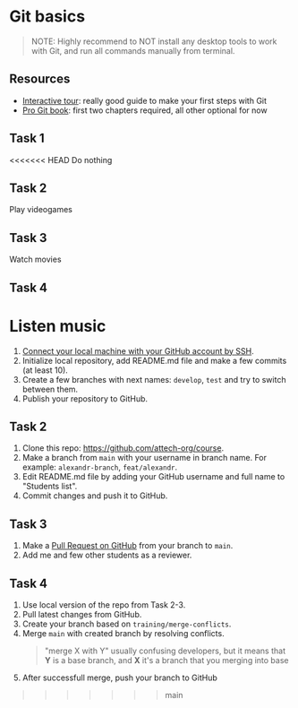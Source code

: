 # Git basics

> NOTE: Highly recommend to NOT install any desktop tools to work with Git, and run all commands manually from terminal.
## Resources

- [Interactive tour](https://githowto.com/ru/setup): really good guide to make your first steps with Git
- [Pro Git book](http://git-scm.com/book/en/v2): first two chapters required, all other optional for now

## Task 1

<<<<<<< HEAD
Do nothing

## Task 2

Play videogames

## Task 3

Watch movies

## Task 4

Listen music
=======
1. [Connect your local machine with your GitHub account by SSH](https://docs.github.com/en/github/authenticating-to-github/connecting-to-github-with-ssh).
2. Initialize local repository, add README.md file and make a few commits (at least 10).
3. Create a few branches with next names: `develop`, `test` and try to switch between them.
4. Publish your repository to GitHub.

## Task 2

1. Clone this repo: https://github.com/attech-org/course.
2. Make a branch from `main` with your username in branch name. For example: `alexandr-branch`, `feat/alexandr`.
3. Edit README.md file by adding your GitHub username and full name to "Students list".
4. Commit changes and push it to GitHub.

## Task 3

1. Make a [Pull Request on GitHub](https://docs.github.com/en/pull-requests/collaborating-with-pull-requests/proposing-changes-to-your-work-with-pull-requests/creating-a-pull-request) from your branch to `main`.
2. Add me and few other students as a reviewer.

## Task 4

1. Use local version of the repo from Task 2-3.
2. Pull latest changes from GitHub.
3. Create your branch based on `training/merge-conflicts`.
4. Merge `main` with created branch by resolving conflicts.
    > "merge X with Y" usually confusing developers, but it means that **Y** is a base branch, and **X** it's a branch that you merging into base
5. After successfull merge, push your branch to GitHub
>>>>>>> main
